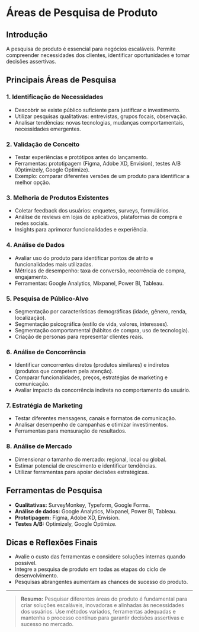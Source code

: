 # Áreas de Pesquisa de Produto

## Introdução

A pesquisa de produto é essencial para negócios escaláveis. Permite compreender necessidades dos clientes, identificar oportunidades e tomar decisões assertivas.

## Principais Áreas de Pesquisa

### 1. Identificação de Necessidades

- Descobrir se existe público suficiente para justificar o investimento.
- Utilizar pesquisas qualitativas: entrevistas, grupos focais, observação.
- Analisar tendências: novas tecnologias, mudanças comportamentais, necessidades emergentes.

### 2. Validação de Conceito

- Testar experiências e protótipos antes do lançamento.
- Ferramentas: prototipagem (Figma, Adobe XD, Envision), testes A/B (Optimizely, Google Optimize).
- Exemplo: comparar diferentes versões de um produto para identificar a melhor opção.

### 3. Melhoria de Produtos Existentes

- Coletar feedback dos usuários: enquetes, surveys, formulários.
- Análise de reviews em lojas de aplicativos, plataformas de compra e redes sociais.
- Insights para aprimorar funcionalidades e experiência.

### 4. Análise de Dados

- Avaliar uso do produto para identificar pontos de atrito e funcionalidades mais utilizadas.
- Métricas de desempenho: taxa de conversão, recorrência de compra, engajamento.
- Ferramentas: Google Analytics, Mixpanel, Power BI, Tableau.

### 5. Pesquisa de Público-Alvo

- Segmentação por características demográficas (idade, gênero, renda, localização).
- Segmentação psicográfica (estilo de vida, valores, interesses).
- Segmentação comportamental (hábitos de compra, uso de tecnologia).
- Criação de personas para representar clientes reais.

### 6. Análise de Concorrência

- Identificar concorrentes diretos (produtos similares) e indiretos (produtos que competem pela atenção).
- Comparar funcionalidades, preços, estratégias de marketing e comunicação.
- Avaliar impacto da concorrência indireta no comportamento do usuário.

### 7. Estratégia de Marketing

- Testar diferentes mensagens, canais e formatos de comunicação.
- Analisar desempenho de campanhas e otimizar investimentos.
- Ferramentas para mensuração de resultados.

### 8. Análise de Mercado

- Dimensionar o tamanho do mercado: regional, local ou global.
- Estimar potencial de crescimento e identificar tendências.
- Utilizar ferramentas para apoiar decisões estratégicas.

## Ferramentas de Pesquisa

- **Qualitativas:** SurveyMonkey, Typeform, Google Forms.
- **Análise de dados:** Google Analytics, Mixpanel, Power BI, Tableau.
- **Prototipagem:** Figma, Adobe XD, Envision.
- **Testes A/B:** Optimizely, Google Optimize.

## Dicas e Reflexões Finais

- Avalie o custo das ferramentas e considere soluções internas quando possível.
- Integre a pesquisa de produto em todas as etapas do ciclo de desenvolvimento.
- Pesquisas abrangentes aumentam as chances de sucesso do produto.

---

> **Resumo:**
> Pesquisar diferentes áreas do produto é fundamental para criar soluções escaláveis, inovadoras e alinhadas às necessidades dos usuários. Use métodos variados, ferramentas adequadas e mantenha o processo contínuo para garantir decisões assertivas e sucesso no mercado.
